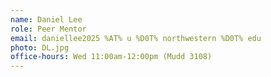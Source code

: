 ```yaml
---
name: Daniel Lee
role: Peer Mentor
email: daniellee2025 %AT% u %D0T% northwestern %D0T% edu
photo: DL.jpg
office-hours: Wed 11:00am-12:00pm (Mudd 3108)
---
```


